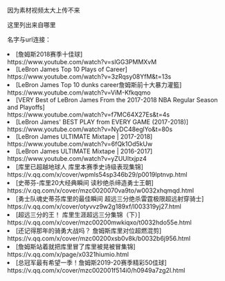 <p>因为素材视频太大上传不来</p>  
<p>这里列出来自哪里</p>
<p>名字与url连接：</p>  

<li>[詹姆斯2018赛季十佳球]</li>  
  https://www.youtube.com/watch?v=slGG3PMMXvM 
<li>[LeBron James Top 10 Plays of Career]</li>    
  https://www.youtube.com/watch?v=3zRqsy08YfM&t=13s
<li>[LeBron James Top 10 dunks career詹姆斯前十大暴力灌籃]</li>  
  https://www.youtube.com/watch?v=ViM-Kfkqqmo  
<li>[VERY Best of LeBron James From the 2017-2018 NBA Regular Season and Playoffs]</li>  
  https://www.youtube.com/watch?v=f7MC64X27Es&t=4s 
<li>[LeBron James' BEST PLAY from EVERY GAME (2017-2018)]</li>  
  https://www.youtube.com/watch?v=NyDC48eglYo&t=80s
<li>[LeBron James ULTIMATE Mixtape | 2017-2018]</li>  
  https://www.youtube.com/watch?v=6fQk1Od5kUw
<li>[LeBron James ULTIMATE Mixtape | 2016-2017]</li>  
  https://www.youtube.com/watch?v=yZUUItxjpz4
<li>[库里已超越地球人 库里本赛季史诗级表现集锦]</li>    
  https://v.qq.com/x/cover/wpmls54sp346b29/p0019lptnvp.html  
<li>[史蒂芬-库里20大经典瞬间 读秒绝杀缔造勇士王朝]</li>      
  https://v.qq.com/x/cover/mzc0020070va9to/w0032xhqmqd.html    
<li>[勇士队魂史蒂芬库里的最佳瞬间 超远三分绝杀雷霆极限超远射穿骑士]</li>      
  https://v.qq.com/x/cover/otyvvz9w2g189xf/l003319yj27.html  
<li>[超远三分的王！ 库里生涯超远三分集锦（下）]</li>      
  https://v.qq.com/x/cover/mzc00200mwkiqxo/t0032hdo55e.html   
<li>[还记得那年的骑勇大战吗？ 詹姆斯库里对位超燃混剪]</li>      
  https://v.qq.com/x/cover/mzc00200xsb0v8k/b0032b6j956.html   
<li>[詹姆斯站着就把库里冒了库里被晃被冒集锦]</li>      
  https://v.qq.com/x/page/x0321hiumio.html   
<li>[总冠军最有希望一季！詹姆斯2019-20赛季精彩50佳球]</li>  
  https://v.qq.com/x/cover/mzc002001f514i0/h0949a7zg2l.html 
